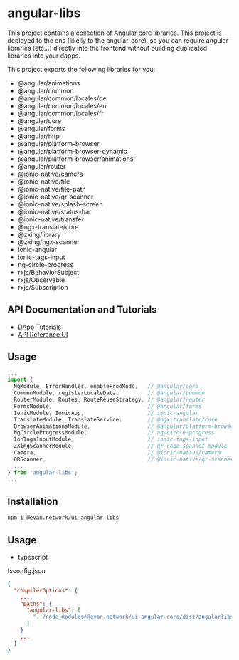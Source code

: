 # angular-libs
This project contains a collection of Angular core libraries. This project is deployed to the ens (likelly to the angular-core), so you can require angular libraries (etc...) directly into the frontend without building duplicated libraries into your dapps.

This project exports the following libraries for you:
  - @angular/animations
  - @angular/common
  - @angular/common/locales/de
  - @angular/common/locales/en
  - @angular/common/locales/fr
  - @angular/core
  - @angular/forms
  - @angular/http
  - @angular/platform-browser
  - @angular/platform-browser-dynamic
  - @angular/platform-browser/animations
  - @angular/router
  - @ionic-native/camera
  - @ionic-native/file
  - @ionic-native/file-path
  - @ionic-native/qr-scanner
  - @ionic-native/splash-screen
  - @ionic-native/status-bar
  - @ionic-native/transfer
  - @ngx-translate/core
  - @zxing/library
  - @zxing/ngx-scanner
  - ionic-angular
  - ionic-tags-input
  - ng-circle-progress
  - rxjs/BehaviorSubject
  - rxjs/Observable
  - rxjs/Subscription

## API Documentation and Tutorials
- [DApp Tutorials](https://evannetwork.github.io/dapps/basics)
- [API Reference UI](https://ipfs.test.evan.network/ipns/QmReXE5YkiXviaHNG1ASfY6fFhEoiDKuSkgY4hxgZD9Gm8/angular-libs/index.html)

## Usage
```ts
...
import {
  NgModule, ErrorHandler, enableProdMode,   // @angular/core
  CommonModule, registerLocaleData,         // @angular/common
  RouterModule, Routes, RouteReuseStrategy, // @angular/router
  FormsModule,                              // @angular/forms
  IonicModule, IonicApp,                    // ionic-angular
  TranslateModule, TranslateService,        // @ngx-translate/core
  BrowserAnimationsModule,                  // @angular/platform-browser/animations'
  NgCircleProgressModule,                   // ng-circle-progress
  IonTagsInputModule,                       // ionic-tags-input
  ZXingScannerModule,                       // qr-code-scanner module
  Camera,                                   // @ionic-native/camera
  QRScanner,                                // @ionic-native/qr-scanner
  ...
} from 'angular-libs';
...
```

## Installation
```sh
npm i @evan.network/ui-angular-libs
```

## Usage
- typescript

tsconfig.json
```json
{
  "compilerOptions": {
    ...,
    "paths": {
      "angular-libs": [
        "../node_modules/@evan.network/ui-angular-core/dist/angularlibs.js"
      ]
    }
    ...
  }
}
```